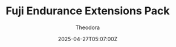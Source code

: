 ---
title: "Fuji Endurance Extensions Pack"
meta_title: ""
description: "rt_fuji_speedway - Fuji Endurance Extensions Pack by Pyyer for assetto corsa"
date: 2025-04-27T05:07:00Z
thumb: cUZYK9y
categories: ["Track"]
author: "Theodora"
tags: ["6H of Fuji", "WEC", "Pyyer", "Circuit", "Japan", "Loop"]
draft: false
tracklink: https://mods.to/NCtr683424750e51a
trackzipsize: "97 MB"
tracklocation: Japan
trackimage: fuji-speedway
trackcity: Oyama
trackhosted: ["WEC", "6H of Fuji"]
tracktype: ["Circuit", "Loop"]
extfor: Fuji Speedway
extlink: /tracks/rt-fuji-speedway
trackrequirement: Reboot's Fuji Speedway
trackrequirelink: /tracks/rt-fuji-speedway
championship: Formula 1
eventyear: ["2022", "2023", "2024"]
event: 6H of Fuji
eventlogo: 6h-of-fuji
trackclass: "1" 
layoutversion: 2020
trackLength: 4.549
trackopened: 1958
tracklayout: 2
trackwidth: 11
trackpitboxes: 36
trackcreator: Pyyer
trackversion: "1.5"
trackcsp: "0.2.6"
trackname: "Fuji International Speedway"
trackfolder: "Extension"
trackhost: ModsFire
trackmainimage: 2RBY2ev
trackgallery: ["oiD6Jtv"] 
---